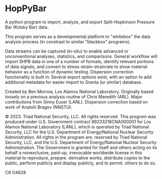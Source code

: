 # HopPyBar

A python program to import, analyze, and export Split-Hopkinson Pressure Bar (Kolsky Bar) data.

This program serves as a developmental platform to "whitebox" the data analysis process (in constrast to similar "blackbox" programs).

Data streams can be captured (in-situ) to enable advanced or unconventional analyses, statistics, and comparisons. General workflow will import SHPB data in one of a number of formats, identify relevant portions of data signals, and convert to stress-strain-strainrate to show material behavior as a function of dynamic testing. Dispersion correction functionality is built in. Several export options exist, with an option to add additional metadata for easier import to Granta (or similar) database. 

Created by Ben Morrow, Los Alamos National Laboratory. Originally based loosely on a previous analysis routine of Chris Meredith (ARL). Major contributions from Ginny Euser (LANL). Dispersion correction based on work of Anatolii Bragov (NNSTU). 

© 2023. Triad National Security, LLC. All rights reserved.
This program was produced under U.S. Government contract 89233218CNA000001 for Los Alamos
National Laboratory (LANL), which is operated by Triad National Security, LLC for the U.S.
Department of Energy/National Nuclear Security Administration. All rights in the program are.
reserved by Triad National Security, LLC, and the U.S. Department of Energy/National Nuclear
Security Administration. The Government is granted for itself and others acting on its behalf a
nonexclusive, paid-up, irrevocable worldwide license in this material to reproduce, prepare.
derivative works, distribute copies to the public, perform publicly and display publicly, and to permit.
others to do so.

C# O4628

